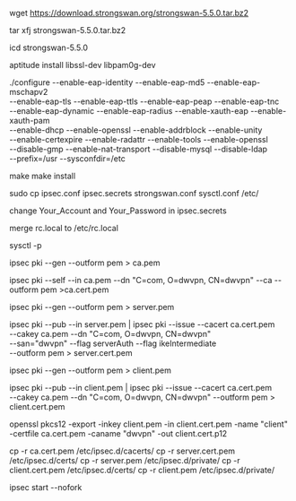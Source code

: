 wget https://download.strongswan.org/strongswan-5.5.0.tar.bz2

tar xfj strongswan-5.5.0.tar.bz2

icd strongswan-5.5.0

aptitude install libssl-dev libpam0g-dev

./configure  --enable-eap-identity --enable-eap-md5 --enable-eap-mschapv2 \
--enable-eap-tls --enable-eap-ttls --enable-eap-peap --enable-eap-tnc \
--enable-eap-dynamic --enable-eap-radius --enable-xauth-eap --enable-xauth-pam \
--enable-dhcp  --enable-openssl --enable-addrblock --enable-unity \
--enable-certexpire --enable-radattr --enable-tools --enable-openssl \
--disable-gmp --enable-nat-transport --disable-mysql --disable-ldap \
--prefix=/usr --sysconfdir=/etc

make
make install

sudo cp ipsec.conf ipsec.secrets strongswan.conf sysctl.conf /etc/

change Your_Account and Your_Password in ipsec.secrets

merge rc.local to /etc/rc.local

sysctl -p

ipsec pki --gen --outform pem > ca.pem

ipsec pki --self --in ca.pem --dn "C=com, O=dwvpn, CN=dwvpn" --ca --outform pem >ca.cert.pem

ipsec pki --gen --outform pem > server.pem

ipsec pki --pub --in server.pem | ipsec pki --issue --cacert ca.cert.pem \
--cakey ca.pem --dn "C=com, O=dwvpn, CN=dwvpn" \
--san="dwvpn" --flag serverAuth --flag ikeIntermediate \
--outform pem > server.cert.pem

ipsec pki --gen --outform pem > client.pem

ipsec pki --pub --in client.pem | ipsec pki --issue --cacert ca.cert.pem \
--cakey ca.pem --dn "C=com, O=dwvpn, CN=dwvpn" --outform pem > client.cert.pem

openssl pkcs12 -export -inkey client.pem -in client.cert.pem -name "client" \
-certfile ca.cert.pem -caname "dwvpn" -out client.cert.p12

cp -r ca.cert.pem /etc/ipsec.d/cacerts/
cp -r server.cert.pem /etc/ipsec.d/certs/
cp -r server.pem /etc/ipsec.d/private/
cp -r client.cert.pem /etc/ipsec.d/certs/
cp -r client.pem /etc/ipsec.d/private/


ipsec start --nofork













